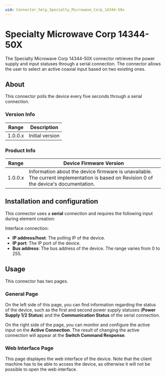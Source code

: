 ```yaml
---
uid: Connector_help_Specialty_Microwave_Corp_14344-50x
---
```


# Specialty Microwave Corp 14344-50X

The Specialty Microwave Corp 14344-50X connector retrieves the power supply and input statuses through a serial connection. The connector allows the user to select an active coaxial input based on two existing ones.

## About

This connector polls the device every five seconds through a serial connection.

### Version Info

| **Range** | **Description** |
|------------------|-----------------|
| 1.0.0.x          | Initial version |

### Product Info

| **Range** | **Device Firmware Version**                                                                                                            |
|------------------|----------------------------------------------------------------------------------------------------------------------------------------|
| 1.0.0.x          | Information about the device firmware is unavailable. The current implementation is based on Revision 0 of the device's documentation. |

## Installation and configuration

This connector uses a **serial** connection and requires the following input during element creation:

Interface connection:

  - **IP address/host**: The polling IP of the device.
- **IP port**: The IP port of the device.
- **Bus address**: The bus address of the device. The range varies from 0 to 255.

## Usage

This connector has two pages.

### General Page

On the left side of this page, you can find information regarding the status of the device, such as the first and second power supply statuses (**Power Supply 1/2 Status**) and the **Communication Status** of the serial connection.

On the right side of the page, you can monitor and configure the active input on the **Active Connection**. The result of changing the active connection will appear at the **Switch Command Response**.

### Web Interface Page

This page displayes the web interface of the device. Note that the client machine has to be able to access the device, as otherwise it will not be possible to open the web interface.
